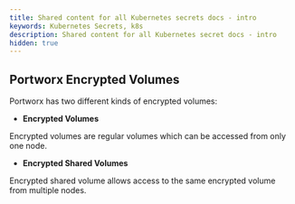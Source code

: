 ```yaml
---
title: Shared content for all Kubernetes secrets docs - intro
keywords: Kubernetes Secrets, k8s
description: Shared content for all Kubernetes secret docs - intro
hidden: true
---
```


## Portworx Encrypted Volumes

Portworx has two different kinds of encrypted volumes:

- **Encrypted Volumes**

Encrypted volumes are regular volumes which can be accessed from only one node.

- **Encrypted Shared Volumes**

Encrypted shared volume allows access to the same encrypted volume from multiple nodes.
